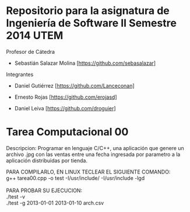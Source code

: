 Repositorio para la asignatura de Ingeniería de Software II Semestre 2014 UTEM
==============================================================================

Profesor de Cátedra <br>

+ Sebastián Salazar Molina [https://github.com/sebasalazar]

Integrantes

+ Daniel Gutiérrez [https://github.com/Lanceconan]

+ Ernesto Rojas [https://github.com/erojasd]

+ Daniel Leiva [https://github.com/droguier]

Tarea Computacional 00
======================

Descripcion: Programar en lenguaje C/C++, una aplicación que genere un archivo .jpg con las ventas entre una fecha ingresada por parametro a la aplicación distribuidas por tienda.

PARA COMPILARLO, EN LINUX TECLEAR EL SIGUIENTE COMANDO:<br>
g++ tarea00.cpp -o test -I/usr/include/ -I/usr/include -lgd<br>
<br>
PARA PROBAR SU EJECUCION:<br>
./test -v<br>
./test -g 2013-01-01 2013-01-10 arch.csv<br>
